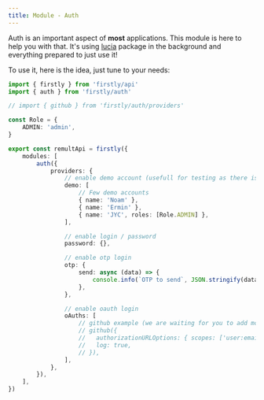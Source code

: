 ```yaml
---
title: Module - Auth
---
```


Auth is an important aspect of **most** applications. This module is here to help you with that.
It's using [lucia](https://lucia-auth.com/) package in the background and everything prepared to
just use it!

To use it, here is the idea, just tune to your needs:

```ts
import { firstly } from 'firstly/api'
import { auth } from 'firstly/auth'

// import { github } from 'firstly/auth/providers'

const Role = {
	ADMIN: 'admin',
}

export const remultApi = firstly({
	modules: [
		auth({
			providers: {
				// enable demo account (usefull for testing as there is no password!)
				demo: [
					// Few demo accounts
					{ name: 'Noam' },
					{ name: 'Ermin' },
					{ name: 'JYC', roles: [Role.ADMIN] },
				],

				// enable login / password
				password: {},

				// enable otp login
				otp: {
					send: async (data) => {
						console.info(`OTP to send`, JSON.stringify(data, null, 2))
					},
				},

				// enable oauth login
				oAuths: [
					// github example (we are waiting for you to add more providers / examples!)
					// github({
					//   authorizationURLOptions: { scopes: ['user:email'] },
					//   log: true,
					// }),
				],
			},
		}),
	],
})
```
